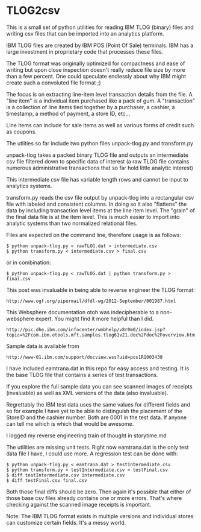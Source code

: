 TLOG2csv
========
This is a small set of python utilities for reading IBM TLOG (binary) files
and writing csv files that can be imported into an analytics platform.

IBM TLOG files are created by IBM POS (Point Of Sale) terminals. IBM has a
large investment in proprietary code that processes these files.

The TLOG format was originally optimized for compactness and ease of writing but
upon close inspection doesn't really reduce file size by more than a few
percent. One could speculate endlessly about why IBM might create such a
convoluted file format ;)

The focus is on extracting line-item level transaction details from the file.
A "line item" is a individual item purchased like a pack of gum. A "transaction"
is a collection of line items tied together by a purchaser, a cashier,
a timestamp, a method of payment, a store ID, etc...

Line items can include for sale items as well as various forms of credit such
as coupons.

The utlities so far include two python files unpack-tlog.py and transform.py

unpack-tlog takes a packed binary TLOG file and outputs an intermediate csv
file filtered down to specific data of interest (a raw TLOG file contains
numerous administrative transactions that so far hold little analytic interest)

This intermediate csv file has variable length rows and cannot be input
to analytics systems.

transform.py reads the csv file output by unpack-tlog into a rectangular csv
file with labeled and consistent columns. In doing so it also "flattens" the
data by including transaction level items at the line item level. The "grain"
of the final data file is at the item level. This is much easier to import into
analytic systems than two normalized relational files.

Files are expected on the command line, therefore usage is as follows:

    $ python unpack-tlog.py < rawTLOG.dat > intermediate.csv
    $ python transform.py < intermediate.csv > final.csv

or in combination:

    $ python unpack-tlog.py < rawTLOG.dat | python transform.py > final.csv

This post was invaluable in being able to reverse engineer the TLOG format:

    http://www.ogf.org/pipermail/dfdl-wg/2012-September/001987.html

This Websphere documentation otoh was indecipherable to a non-websphere
expert. You might find it more helpful than I did.

    http://pic.dhe.ibm.com/infocenter/wmbhelp/v8r0m0/index.jsp?topic=%2Fcom.ibm.etools.mft.samples.tlog61v21.doc%2Fdoc%2Foverview.htm

Sample data is available from

    http://www-01.ibm.com/support/docview.wss?uid=pos1R1003439

I have included eamtrana.dat in this repo for easy access and testing.
It is the base TLOG file that contains a series of test transactions.

If you explore the full sample data you can see scanned images of receipts
(invaluable) as well as XML versions of the data (also invaluable).

Regrettably the IBM test data uses the same values for different fields and
so for example I have yet to be able to distinguish the placement of the
StoreID and the cashier number. Both are 0001 in the test data. If anyone
can tell me which is which that would be awesome.

I logged my reverse engineering train of thought in storytime.md

The utilities are missing unit tests. Right now eamtrana.dat is the only
test data file I have, I could use more. A regression test can be done with:

    $ python unpack-tlog.py < eamtrana.dat > testIntermediate.csv
    $ python transform.py < testIntermediate.csv > testFinal.csv
    $ diff testIntermediate.csv intermediate.csv
    $ diff testFinal.csv final.csv

Both those final diffs should be zero. Then again it's possible that either
of those base csv files already contains one or more errors. That's where
checking against the scanned image receipts is important.

Note: The IBM TLOG format exists in multiple versions and individual stores can
customize certain fields. It's a messy world.
